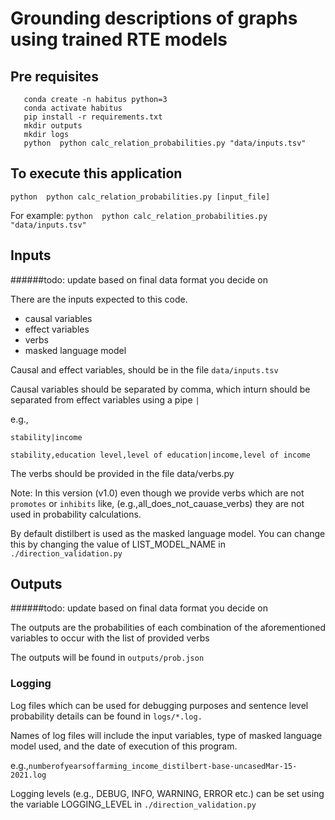 # Grounding descriptions of graphs using trained RTE models

## Pre requisites
 ```
    conda create -n habitus python=3
    conda activate habitus
    pip install -r requirements.txt   
    mkdir outputs 
    mkdir logs
    python  python calc_relation_probabilities.py "data/inputs.tsv"    
```

## To execute this application

`python  python calc_relation_probabilities.py [input_file]`

For example:
 `python  python calc_relation_probabilities.py "data/inputs.tsv"    `
## Inputs
######todo: update based on final data format you decide on

There are the inputs expected to this code. 

- causal variables
- effect variables
- verbs
- masked language model


Causal and effect variables, should be in the file 
`data/inputs.tsv`


Causal variables should be separated by comma, which inturn should be separated from effect variables using a pipe `|`

e.g.,

`stability|income`

`stability,education level,level of education|income,level of income`

The verbs should be provided in the file data/verbs.py

Note: In this version (v1.0) even though we provide verbs which are not
`promotes` or `inhibits` like, (e.g.,all_does_not_cauase_verbs) they are 
not used in probability calculations.

By default distilbert is used as the masked language model. You can change this by changing the value of LIST_MODEL_NAME in `./direction_validation.py`

## Outputs
######todo: update based on final data format you decide on

The outputs are the probabilities of each combination of the aforementioned
variables to occur with the list of provided verbs

The outputs will be found in `outputs/prob.json`

### Logging

Log files which can be used for debugging purposes and sentence level
 probability details can be found in `logs/*.log.`

Names of log files will include the input variables, type of masked language model used,
and the date of execution of this program.

e.g.,`numberofyearsoffarming_income_distilbert-base-uncasedMar-15-2021.log`

Logging levels (e.g., DEBUG, INFO, WARNING, ERROR etc.) can be set using the variable LOGGING_LEVEL in `./direction_validation.py`


